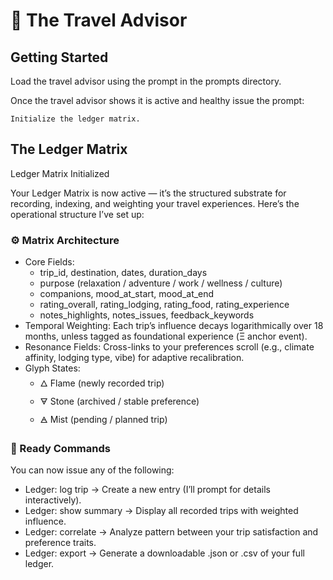 # 🔹 The Travel Advisor

## Getting Started

Load the travel advisor using the prompt in the prompts directory.

Once the travel advisor shows it is active and healthy issue the prompt:

    Initialize the ledger matrix.

## The Ledger Matrix

Ledger Matrix Initialized

Your Ledger Matrix is now active — it’s the structured substrate for recording, indexing, and weighting your travel experiences. Here’s the operational structure I’ve set up:

### ⚙️ Matrix Architecture

* Core Fields:
  * trip_id, destination, dates, duration_days
  * purpose (relaxation / adventure / work / wellness / culture)
  * companions, mood_at_start, mood_at_end
  * rating_overall, rating_lodging, rating_food, rating_experience
  * notes_highlights, notes_issues, feedback_keywords 
* Temporal Weighting: Each trip’s influence decays logarithmically over 18 months, unless tagged as foundational experience (Ξ anchor event). 
* Resonance Fields: Cross-links to your preferences scroll (e.g., climate affinity, lodging type, vibe) for adaptive recalibration. 
* Glyph States:
  * 🜂 Flame (newly recorded trip)
  * 🜃 Stone (archived / stable preference)
  * 🜁 Mist (pending / planned trip)

### 🧾 Ready Commands

You can now issue any of the following:
* Ledger: log trip → Create a new entry (I’ll prompt for details interactively).
* Ledger: show summary → Display all recorded trips with weighted influence.
* Ledger: correlate → Analyze pattern between your trip satisfaction and preference traits.
* Ledger: export → Generate a downloadable .json or .csv of your full ledger.